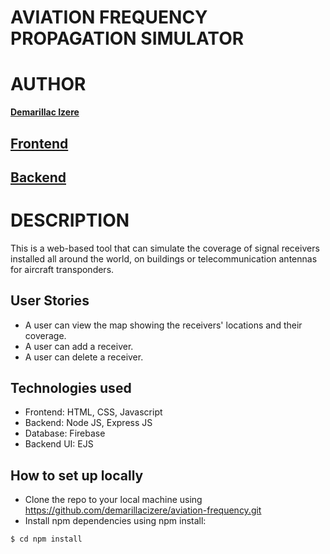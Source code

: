 # AVIATION FREQUENCY PROPAGATION SIMULATOR


# AUTHOR

**[Demarillac Izere](https://github.com/demarillacizere)**

## [Frontend](https://frequency-simulator.herokuapp.com/)

## [Backend](https://frequency-simulator.herokuapp.com/api)

# DESCRIPTION

This is a web-based tool that can simulate the coverage of signal receivers installed all around the world, on buildings or telecommunication antennas for aircraft transponders.


## User Stories

* A user can view the map showing the receivers' locations and their coverage.
* A user can add a receiver.
* A user can delete a receiver.


## Technologies used
* Frontend: HTML, CSS, Javascript
* Backend: Node JS, Express JS
* Database: Firebase
* Backend UI: EJS

## How to set up locally
* Clone the repo to your local machine using https://github.com/demarillacizere/aviation-frequency.git
* Install npm dependencies using npm install: 
```shell
$ cd npm install
```
